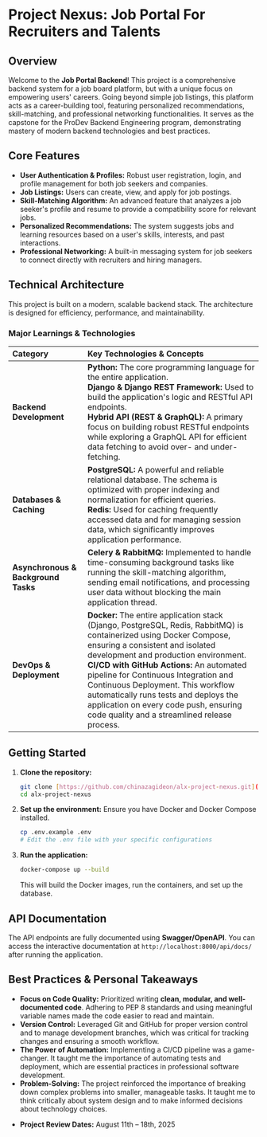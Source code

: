 # Project Nexus: Job Portal For Recruiters and Talents

## Overview

Welcome to the **Job Portal Backend**! This project is a comprehensive backend system for a job board platform, but with a unique focus on empowering users' careers. Going beyond simple job listings, this platform acts as a career-building tool, featuring personalized recommendations, skill-matching, and professional networking functionalities. It serves as the capstone for the ProDev Backend Engineering program, demonstrating mastery of modern backend technologies and best practices.

## Core Features

* **User Authentication & Profiles:** Robust user registration, login, and profile management for both job seekers and companies.
* **Job Listings:** Users can create, view, and apply for job postings.
* **Skill-Matching Algorithm:** An advanced feature that analyzes a job seeker's profile and resume to provide a compatibility score for relevant jobs.
* **Personalized Recommendations:** The system suggests jobs and learning resources based on a user's skills, interests, and past interactions.
* **Professional Networking:** A built-in messaging system for job seekers to connect directly with recruiters and hiring managers.

## Technical Architecture

This project is built on a modern, scalable backend stack. The architecture is designed for efficiency, performance, and maintainability.

### Major Learnings & Technologies

| Category | Key Technologies & Concepts |
| :--- | :--- |
| **Backend Development** | **Python:** The core programming language for the entire application. <br> **Django & Django REST Framework:** Used to build the application's logic and RESTful API endpoints. <br> **Hybrid API (REST & GraphQL):** A primary focus on building robust RESTful endpoints while exploring a GraphQL API for efficient data fetching to avoid over- and under-fetching. |
| **Databases & Caching** | **PostgreSQL:** A powerful and reliable relational database. The schema is optimized with proper indexing and normalization for efficient queries. <br> **Redis:** Used for caching frequently accessed data and for managing session data, which significantly improves application performance. |
| **Asynchronous & Background Tasks** | **Celery & RabbitMQ:** Implemented to handle time-consuming background tasks like running the skill-matching algorithm, sending email notifications, and processing user data without blocking the main application thread. |
| **DevOps & Deployment** | **Docker:** The entire application stack (Django, PostgreSQL, Redis, RabbitMQ) is containerized using Docker Compose, ensuring a consistent and isolated development and production environment. <br> **CI/CD with GitHub Actions:** An automated pipeline for Continuous Integration and Continuous Deployment. This workflow automatically runs tests and deploys the application on every code push, ensuring code quality and a streamlined release process. |

<!-- ### Challenges Faced & Solutions Implemented

* **Challenge:** Implementing a live-updating feature for the professional networking part of the application.
* **Solution:** Explored and implemented **Django Channels** to enable WebSocket communication, providing real-time messaging capabilities for direct communication between users.

* **Challenge:** The skill-matching algorithm was initially slow, causing delays for the user.
* **Solution:** Rearchitected the process to use a **Celery task**. The user's request now triggers an asynchronous task that runs the algorithm in the background, and the user is notified when the results are ready, ensuring a smooth user experience.

* **Challenge:** Managing a complex project with multiple interconnected services.
* **Solution:** Used **Docker Compose** for local development, which allowed for a seamless setup of all services. **Trello** was also used to organize project milestones and tasks, ensuring an organized and methodical approach. -->

## Getting Started

1.  **Clone the repository:**
    ```bash
    git clone [https://github.com/chinazagideon/alx-project-nexus.git](https://github.com/chinazagideon/alx-project-nexus.git)
    cd alx-project-nexus
    ```
2.  **Set up the environment:**
    Ensure you have Docker and Docker Compose installed.
    ```bash
    cp .env.example .env
    # Edit the .env file with your specific configurations
    ```
3.  **Run the application:**
    ```bash
    docker-compose up --build
    ```
    This will build the Docker images, run the containers, and set up the database.

## API Documentation

The API endpoints are fully documented using **Swagger/OpenAPI**. You can access the interactive documentation at `http://localhost:8000/api/docs/` after running the application.

## Best Practices & Personal Takeaways

* **Focus on Code Quality:** Prioritized writing **clean, modular, and well-documented code**. Adhering to PEP 8 standards and using meaningful variable names made the code easier to read and maintain.
* **Version Control:** Leveraged Git and GitHub for proper version control and to manage development branches, which was critical for tracking changes and ensuring a smooth workflow.
* **The Power of Automation:** Implementing a CI/CD pipeline was a game-changer. It taught me the importance of automating tests and deployment, which are essential practices in professional software development.
* **Problem-Solving:** The project reinforced the importance of breaking down complex problems into smaller, manageable tasks. It taught me to think critically about system design and to make informed decisions about technology choices.

<!-- ## Mentors & Acknowledgements -->

<!-- A huge thank you to my mentors: **Cole, Faith, and Amanuel**, for their invaluable guidance and feedback throughout the program. Their support was instrumental in the successful completion of this project. -->

* **Project Review Dates:** August 11th – 18th, 2025
<!-- * **Mentor Contact:** @Cohort 1-TL-ProDev-BE Mentor on Discord -->
